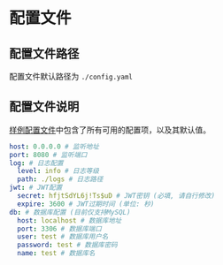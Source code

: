 # 配置文件

## 配置文件路径

配置文件默认路径为 `./config.yaml`

## 配置文件说明

[样例配置文件](https://github.com/ASTWY/vmq-go/blob/main/config.example.yaml)中包含了所有可用的配置项，以及其默认值。  

```yaml
host: 0.0.0.0 # 监听地址
port: 8080 # 监听端口
log: # 日志配置
  level: info # 日志等级
  path: ./logs # 日志路径
jwt: # JWT配置
  secret: hfjtSdYL6j!Ts$uD # JWT密钥 (必填, 请自行修改)
  expire: 3600 # JWT过期时间 (单位: 秒)
db: # 数据库配置 (目前仅支持MySQL)
  host: localhost # 数据库地址
  port: 3306 # 数据库端口
  user: test # 数据库用户名
  password: test # 数据库密码
  name: test # 数据库名
```
